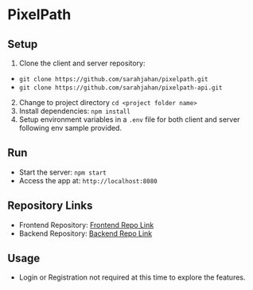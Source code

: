 # PixelPath

## Setup
1. Clone the client and server repository: 
- `git clone https://github.com/sarahjahan/pixelpath.git` 
- `git clone https://github.com/sarahjahan/pixelpath-api.git`

2. Change to project directory `cd <project folder name>`
2. Install dependencies: `npm install`
3. Setup environment variables in a `.env` file for both client and server following env sample provided.

## Run
- Start the server: `npm start`
- Access the app at: `http://localhost:8080`


## Repository Links
- Frontend Repository: [Frontend Repo Link](https://github.com/sarahjahan/pixelpath)
- Backend Repository: [Backend Repo Link](https://github.com/sarahjahan/pixelpath-api)

## Usage
- Login or Registration not required at this time to explore the features.